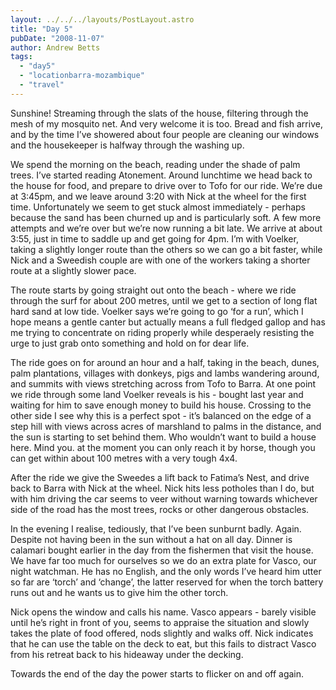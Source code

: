 ```yaml
---
layout: ../../../layouts/PostLayout.astro
title: "Day 5"
pubDate: "2008-11-07"
author: Andrew Betts
tags: 
  - "day5"
  - "locationbarra-mozambique"
  - "travel"
---
```


Sunshine! Streaming through the slats of the house, filtering through the mesh of my mosquito net. And very welcome it is too. Bread and fish arrive, and by the time I’ve showered about four people are cleaning our windows and the housekeeper is halfway through the washing up.

We spend the morning on the beach, reading under the shade of palm trees. I’ve started reading Atonement. Around lunchtime we head back to the house for food, and prepare to drive over to Tofo for our ride. We’re due at 3:45pm, and we leave around 3:20 with Nick at the wheel for the first time. Unfortunately we seem to get stuck almost immediately - perhaps because the sand has been churned up and is particularly soft. A few more attempts and we’re over but we’re now running a bit late. We arrive at about 3:55, just in time to saddle up and get going for 4pm. I’m with Voelker, taking a slightly longer route than the others so we can go a bit faster, while Nick and a Sweedish couple are with one of the workers taking a shorter route at a slightly slower pace.

The route starts by going straight out onto the beach - where we ride through the surf for about 200 metres, until we get to a section of long flat hard sand at low tide. Voelker says we’re going to go ‘for a run’, which I hope means a gentle canter but actually means a full fledged gallop and has me trying to concentrate on riding properly while desperaely resisting the urge to just grab onto something and hold on for dear life.

The ride goes on for around an hour and a half, taking in the beach, dunes, palm plantations, villages with donkeys, pigs and lambs wandering around, and summits with views stretching across from Tofo to Barra. At one point we ride through some land Voelker reveals is his - bought last year and waiting for him to save enough money to build his house. Crossing to the other side I see why this is a perfect spot - it’s balanced on the edge of a step hill with views across acres of marshland to palms in the distance, and the sun is starting to set behind them. Who wouldn’t want to build a house here. Mind you. at the moment you can only reach it by horse, though you can get within about 100 metres with a very tough 4x4.

After the ride we give the Sweedes a lift back to Fatima’s Nest, and drive back to Barra with Nick at the wheel. Nick hits less potholes than I do, but with him driving the car seems to veer without warning towards whichever side of the road has the most trees, rocks or other dangerous obstacles.

In the evening I realise, tediously, that I’ve been sunburnt badly. Again. Despite not having been in the sun without a hat on all day. Dinner is calamari bought earlier in the day from the fishermen that visit the house. We have far too much for ourselves so we do an extra plate for Vasco, our night watchman. He has no English, and the only words I’ve heard him utter so far are ‘torch’ and ‘change’, the latter reserved for when the torch battery runs out and he wants us to give him the other torch.

Nick opens the window and calls his name. Vasco appears - barely visible until he’s right in front of you, seems to appraise the situation and slowly takes the plate of food offered, nods slightly and walks off. Nick indicates that he can use the table on the deck to eat, but this fails to distract Vasco from his retreat back to his hideaway under the decking.

Towards the end of the day the power starts to flicker on and off again.

